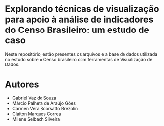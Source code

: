 # Explorando técnicas de visualização para apoio à análise de indicadores do Censo Brasileiro: um estudo de caso
Neste repositório, estão presentes os arquivos e a base de dados utilizada no estudo sobre o Censo brasileiro com ferramentas de Visualização de Dados.  
# Autores
  - Gabriel Vaz de Souza
  - Márcio Palheta de Araújo Góes
  - Carmen Vera Scorsatto Brezolin
  - Claiton Marques Correa
  - Milene Selbach Silveira
